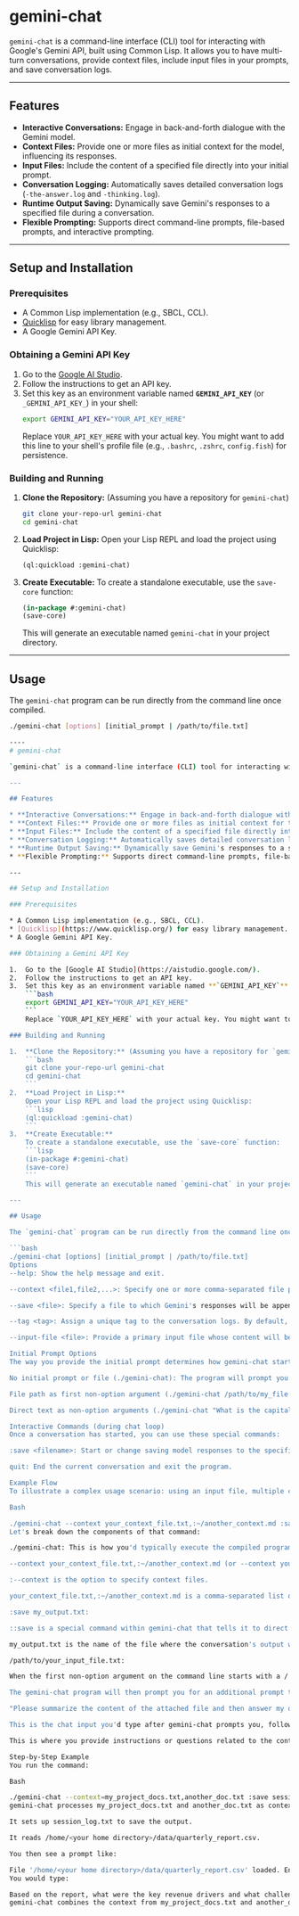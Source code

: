 # gemini-chat

`gemini-chat` is a command-line interface (CLI) tool for interacting with Google's Gemini API, built using Common Lisp. It allows you to have multi-turn conversations, provide context files, include input files in your prompts, and save conversation logs.

---

## Features

* **Interactive Conversations:** Engage in back-and-forth dialogue with the Gemini model.
* **Context Files:** Provide one or more files as initial context for the model, influencing its responses.
* **Input Files:** Include the content of a specified file directly into your initial prompt.
* **Conversation Logging:** Automatically saves detailed conversation logs (`-the-answer.log` and `-thinking.log`).
* **Runtime Output Saving:** Dynamically save Gemini's responses to a specified file during a conversation.
* **Flexible Prompting:** Supports direct command-line prompts, file-based prompts, and interactive prompting.

---

## Setup and Installation

### Prerequisites

* A Common Lisp implementation (e.g., SBCL, CCL).
* [Quicklisp](https://www.quicklisp.org/) for easy library management.
* A Google Gemini API Key.

### Obtaining a Gemini API Key

1.  Go to the [Google AI Studio](https://aistudio.google.com/).
2.  Follow the instructions to get an API key.
3.  Set this key as an environment variable named **`GEMINI_API_KEY`** (or `_GEMINI_API_KEY_`) in your shell:
    ```bash
    export GEMINI_API_KEY="YOUR_API_KEY_HERE"
    ```
    Replace `YOUR_API_KEY_HERE` with your actual key. You might want to add this line to your shell's profile file (e.g., `.bashrc`, `.zshrc`, `config.fish`) for persistence.

### Building and Running

1.  **Clone the Repository:** (Assuming you have a repository for `gemini-chat`)
    ```bash
    git clone your-repo-url gemini-chat
    cd gemini-chat
    ```
2.  **Load Project in Lisp:**
    Open your Lisp REPL and load the project using Quicklisp:
    ```lisp
    (ql:quickload :gemini-chat)
    ```
3.  **Create Executable:**
    To create a standalone executable, use the `save-core` function:
    ```lisp
    (in-package #:gemini-chat)
    (save-core)
    ```
    This will generate an executable named `gemini-chat` in your project directory.

---

## Usage

The `gemini-chat` program can be run directly from the command line once compiled.

```bash
./gemini-chat [options] [initial_prompt | /path/to/file.txt]

----
# gemini-chat

`gemini-chat` is a command-line interface (CLI) tool for interacting with Google's Gemini API, built using Common Lisp. It allows you to have multi-turn conversations, provide context files, include input files in your prompts, and save conversation logs.

---

## Features

* **Interactive Conversations:** Engage in back-and-forth dialogue with the Gemini model.
* **Context Files:** Provide one or more files as initial context for the model, influencing its responses.
* **Input Files:** Include the content of a specified file directly into your initial prompt.
* **Conversation Logging:** Automatically saves detailed conversation logs (`-the-answer.log` and `-thinking.log`).
* **Runtime Output Saving:** Dynamically save Gemini's responses to a specified file during a conversation.
* **Flexible Prompting:** Supports direct command-line prompts, file-based prompts, and interactive prompting.

---

## Setup and Installation

### Prerequisites

* A Common Lisp implementation (e.g., SBCL, CCL).
* [Quicklisp](https://www.quicklisp.org/) for easy library management.
* A Google Gemini API Key.

### Obtaining a Gemini API Key

1.  Go to the [Google AI Studio](https://aistudio.google.com/).
2.  Follow the instructions to get an API key.
3.  Set this key as an environment variable named **`GEMINI_API_KEY`** (or `_GEMINI_API_KEY_`) in your shell:
    ```bash
    export GEMINI_API_KEY="YOUR_API_KEY_HERE"
    ```
    Replace `YOUR_API_KEY_HERE` with your actual key. You might want to add this line to your shell's profile file (e.g., `.bashrc`, `.zshrc`, `config.fish`) for persistence.

### Building and Running

1.  **Clone the Repository:** (Assuming you have a repository for `gemini-chat`)
    ```bash
    git clone your-repo-url gemini-chat
    cd gemini-chat
    ```
2.  **Load Project in Lisp:**
    Open your Lisp REPL and load the project using Quicklisp:
    ```lisp
    (ql:quickload :gemini-chat)
    ```
3.  **Create Executable:**
    To create a standalone executable, use the `save-core` function:
    ```lisp
    (in-package #:gemini-chat)
    (save-core)
    ```
    This will generate an executable named `gemini-chat` in your project directory.

---

## Usage

The `gemini-chat` program can be run directly from the command line once compiled.

```bash
./gemini-chat [options] [initial_prompt | /path/to/file.txt]
Options
--help: Show the help message and exit.

--context <file1,file2,...>: Specify one or more comma-separated file paths to be included as initial context for the Gemini model. E.g., --context docs/project_notes.txt,docs/api_spec.md.

--save <file>: Specify a file to which Gemini's responses will be appended. If the file doesn't exist, it will be created.

--tag <tag>: Assign a unique tag to the conversation logs. By default, logs are tagged chat-YYYYMMDD-HHMMSS. Using -t my-session would result in my-session-the-answer.log, etc.

--input-file <file>: Provide a primary input file whose content will be sent to Gemini along with your prompt.

Initial Prompt Options
The way you provide the initial prompt determines how gemini-chat starts the conversation:

No initial prompt or file (./gemini-chat): The program will prompt you interactively to enter your initial question.

File path as first non-option argument (./gemini-chat /path/to/my_file.txt): If the first non-option argument starts with /, its content will be loaded as the initial input. The program will then prompt you for an additional prompt to accompany this file content.

Direct text as non-option arguments (./gemini-chat "What is the capital of France?"): All subsequent non-option arguments are treated as the initial prompt text.

Interactive Commands (during chat loop)
Once a conversation has started, you can use these special commands:

:save <filename>: Start or change saving model responses to the specified file. If a file is already being saved to, the previous stream will be closed, and a new one opened.

quit: End the current conversation and exit the program.

Example Flow
To illustrate a complex usage scenario: using an input file, multiple context files, defining an output file, and providing an additional prompt.

Bash

./gemini-chat --context your_context_file.txt,:~/another_context.md :save my_output.txt /path/to/your_input_file.txt "Please summarize the content of the attached file and then answer my questions."
Let's break down the components of that command:

./gemini-chat: This is how you'd typically execute the compiled program.

--context your_context_file.txt,:~/another_context.md (or --context your_context_file.txt,:~/another_context.md):

:--context is the option to specify context files.

your_context_file.txt,:~/another_context.md is a comma-separated list of paths to files whose content you want to provide as additional context to the Gemini model before it processes your main prompt. This is useful for providing background information, specific guidelines, or data that isn't directly part of your immediate query but should influence the model's response.

:save my_output.txt:

::save is a special command within gemini-chat that tells it to direct the model's responses to a file.

my_output.txt is the name of the file where the conversation's output will be saved. The program will open this file and append Gemini's responses to it.

/path/to/your_input_file.txt:

When the first non-option argument on the command line starts with a / (indicating a file path), gemini-chat will read this file's content. This becomes the primary 'input file' for the current turn.

The gemini-chat program will then prompt you for an additional prompt that will accompany the file content.

"Please summarize the content of the attached file and then answer my questions.":

This is the chat input you'd type after gemini-chat prompts you, following the reading of /path/to/your_input_file.txt.

This is where you provide instructions or questions related to the content of the input file.

Step-by-Step Example
You run the command:

Bash

./gemini-chat --context=my_project_docs.txt,another_doc.txt :save session_log.txt /home/<your home directory>/data/quarterly_report.csv
gemini-chat processes my_project_docs.txt and another_doc.txt as context.

It sets up session_log.txt to save the output.

It reads /home/<your home directory>/data/quarterly_report.csv.

You then see a prompt like:

File '/home/<your home directory>/data/quarterly_report.csv' loaded. Enter an additional prompt for Gemini (optional):
You would type:

Based on the report, what were the key revenue drivers and what challenges are highlighted?
gemini-chat combines the context from my_project_docs.txt and another_doc.txt, the content of quarterly_report.csv, and your "key revenue drivers" prompt, sends it to Gemini, and logs the response to session_log.txt (and displays it to you).

